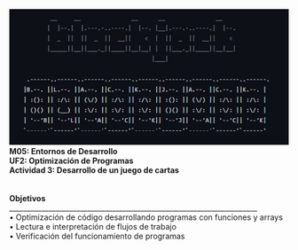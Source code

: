 <center><img src="https://github.com/tomepro/blackjack/blob/main/img_portada.jpg" /></center>
<b>M05: Entornos de Desarrollo
<br>
UF2: Optimización de Programas
<br>
Actividad 3: Desarrollo de un juego de cartas

<br>
<br>
<br>
Objetivos </b>
<br>
 ______________________________________________________________________
 <br>
•	Optimización de código desarrollando programas con funciones y arrays
<br>
•	Lectura e interpretación de flujos de trabajo
<br>
•	Verificación del funcionamiento de programas 
